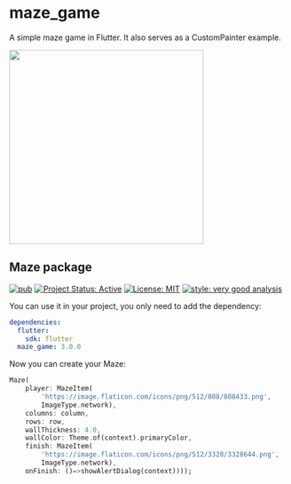 # maze_game

A simple maze game in Flutter. It also serves as a CustomPainter example.

<img src="https://github.com/robin0319/FL_MAZE-GAME/tree/main/img/maze.png" height="350">

## Maze package

[![pub](https://img.shields.io/badge/pub-3.0.0-blue)](https://pub.dev/packages/maze)
[![Project Status: Active](https://www.repostatus.org/badges/latest/active.svg)](https://www.repostatus.org/#active)
[![License: MIT](https://img.shields.io/badge/license-MIT-blue.svg)](https://opensource.org/licenses/MIT)
[![style: very good analysis](https://img.shields.io/badge/style-very_good_analysis-B22C89.svg)](https://pub.dev/packages/very_good_analysis)

You can use it in your project, you only need to add the dependency:

```yaml
dependencies:
  flutter:
    sdk: flutter
  maze_game: 3.0.0
```

Now you can create your Maze:

```dart
Maze(
    player: MazeItem(
        'https://image.flaticon.com/icons/png/512/808/808433.png',
        ImageType.network),
    columns: column,
    rows: row,
    wallThickness: 4.0,
    wallColor: Theme.of(context).primaryColor,
    finish: MazeItem(
        'https://image.flaticon.com/icons/png/512/3328/3328644.png',
        ImageType.network),
    onFinish: ()=>showAlertDialog(context))));
```


